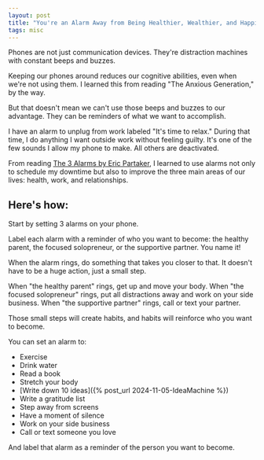 ```yaml
---
layout: post
title: "You're an Alarm Away from Being Healthier, Wealthier, and Happier"
tags: misc
---
```


Phones are not just communication devices. They're distraction machines with constant beeps and buzzes.

Keeping our phones around reduces our cognitive abilities, even when we're not using them. I learned this from reading "The Anxious Generation," by the way.

But that doesn't mean we can't use those beeps and buzzes to our advantage. They can be reminders of what we want to accomplish.

I have an alarm to unplug from work labeled "It's time to relax." During that time, I do anything I want outside work without feeling guilty. It's one of the few sounds I allow my phone to make. All others are deactivated.

From reading [The 3 Alarms by Eric Partaker](https://ericpartaker.com/the-3-alarms), I learned to use alarms not only to schedule my downtime but also to improve the three main areas of our lives: health, work, and relationships.

## Here's how:

Start by setting 3 alarms on your phone.

Label each alarm with a reminder of who you want to become: the healthy parent, the focused solopreneur, or the supportive partner. You name it!

When the alarm rings, do something that takes you closer to that. It doesn't have to be a huge action, just a small step.

When "the healthy parent" rings, get up and move your body. When "the focused solopreneur" rings, put all distractions away and work on your side business. When "the supportive partner" rings, call or text your partner.

Those small steps will create habits, and habits will reinforce who you want to become.

You can set an alarm to:
* Exercise
* Drink water
* Read a book
* Stretch your body
* [Write down 10 ideas]({% post_url 2024-11-05-IdeaMachine %})
* Write a gratitude list
* Step away from screens
* Have a moment of silence
* Work on your side business
* Call or text someone you love

And label that alarm as a reminder of the person you want to become.
